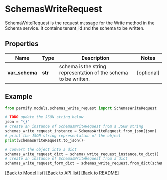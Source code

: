 # SchemasWriteRequest

SchemaWriteRequest is the request message for the Write method in the Schema service. It contains tenant_id and the schema to be written.

## Properties

Name | Type | Description | Notes
------------ | ------------- | ------------- | -------------
**var_schema** | **str** | schema is the string representation of the schema to be written. | [optional] 

## Example

```python
from permify.models.schemas_write_request import SchemasWriteRequest

# TODO update the JSON string below
json = "{}"
# create an instance of SchemasWriteRequest from a JSON string
schemas_write_request_instance = SchemasWriteRequest.from_json(json)
# print the JSON string representation of the object
print(SchemasWriteRequest.to_json())

# convert the object into a dict
schemas_write_request_dict = schemas_write_request_instance.to_dict()
# create an instance of SchemasWriteRequest from a dict
schemas_write_request_form_dict = schemas_write_request.from_dict(schemas_write_request_dict)
```
[[Back to Model list]](../README.md#documentation-for-models) [[Back to API list]](../README.md#documentation-for-api-endpoints) [[Back to README]](../README.md)


